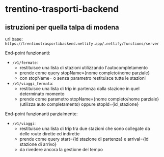# trentino-trasporti-backend

## istruzioni per quella talpa di modena
url base: ```https://trentinotrasportibackend.netlify.app/.netlify/functions/server```


End-point funzionanti:
* ```/v1/fermate```:
  * restituisce una lista di stazioni utilizzando l'autocompletamento
  * prende come query stopName={nome completo/nome parziale}
  * con stopName= o senza parametro restituisce tutte le stazioni
* ```/v1/viaggi_fermata```:
  * restituisce una lista di trip in partenza dalla stazione in quel determinato momento
  * prende come parametro stopName={nome completo/nome parziale}(utilizza auto completamento) oppure stopId={id_stazione}

End-point funzionanti parzialmente:
* ```/v1/viaggi```:
  * restituisce una lista di trip tra due stazioni che sono collegate da delle route dirette ed indirette
  * prende come query start={id stazione di partenza} e arrival={id stazione di arrivo}
  * da rivedere ancora la gestione del tempo
  
